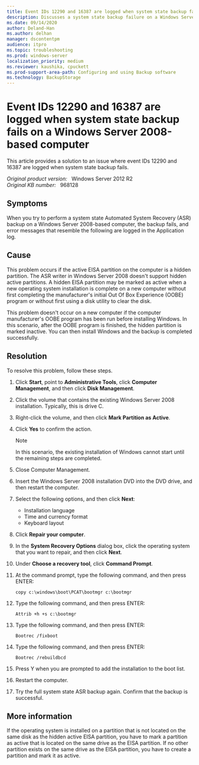 ```yaml
---
title: Event IDs 12290 and 16387 are logged when system state backup fails
description: Discusses a system state backup failure on a Windows Server 2008-based computer where event IDs 12290 and 16387 are logged. Provides a resolution.
ms.date: 09/14/2020
author: Deland-Han 
ms.author: delhan
manager: dscontentpm
audience: itpro
ms.topic: troubleshooting
ms.prod: windows-server
localization_priority: medium
ms.reviewer: kaushika, cpuckett
ms.prod-support-area-path: Configuring and using Backup software
ms.technology: BackupStorage
---
```

# Event IDs 12290 and 16387 are logged when system state backup fails on a Windows Server 2008-based computer

This article provides a solution to an issue where event IDs 12290 and 16387 are logged when system state backup fails.

_Original product version:_ &nbsp; Windows Server 2012 R2  
_Original KB number:_ &nbsp; 968128

## Symptoms

When you try to perform a system state Automated System Recovery (ASR) backup on a Windows Server 2008-based computer, the backup fails, and error messages that resemble the following are logged in the Application log.

## Cause

This problem occurs if the active EISA partition on the computer is a hidden partition. The ASR writer in Windows Server 2008 doesn't support hidden active partitions. A hidden EISA partition may be marked as active when a new operating system installation is complete on a new computer without first completing the manufacturer's initial Out Of Box Experience (OOBE) program or without first using a disk utility to clear the disk.

This problem doesn't occur on a new computer if the computer manufacturer's OOBE program has been run before installing Windows. In this scenario, after the OOBE program is finished, the hidden partition is marked inactive. You can then install Windows and the backup is completed successfully.

## Resolution

To resolve this problem, follow these steps.

1. Click **Start**, point to **Administrative Tools**, click **Computer Management**, and then click **Disk Management**.
2. Click the volume that contains the existing Windows Server 2008 installation. Typically, this is drive C.
3. Right-click the volume, and then click **Mark Partition as Active**.
4. Click **Yes** to confirm the action.

    > [!NOTE]
    > In this scenario, the existing installation of Windows cannot start until the remaining steps are completed.

5. Close Computer Management.
6. Insert the Windows Server 2008 installation DVD into the DVD drive, and then restart the computer.
7. Select the following options, and then click **Next**:
    - Installation language
    - Time and currency format
    - Keyboard layout
8. Click **Repair your computer**.
9. In the **System Recovery Options** dialog box, click the operating system that you want to repair, and then click **Next**.
10. Under **Choose a recovery tool**, click **Command Prompt**.
11. At the command prompt, type the following command, and then press ENTER:

    ```console
    copy c:\windows\boot\PCAT\bootmgr c:\bootmgr
    ```

12. Type the following command, and then press ENTER:  

    ```console
    Attrib +h +s c:\bootmgr
    ```

13. Type the following command, and then press ENTER:  

    ```console
    Bootrec /fixboot
    ```

14. Type the following command, and then press ENTER:  

    ```console
    Bootrec /rebuildbcd
    ```

15. Press Y when you are prompted to add the installation to the boot list.

16. Restart the computer.

17. Try the full system state ASR backup again. Confirm that the backup is successful.

## More information

If the operating system is installed on a partition that is not located on the same disk as the hidden active EISA partition, you have to mark a partition as active that is located on the same drive as the EISA partition. If no other partition exists on the same drive as the EISA partition, you have to create a partition and mark it as active.
